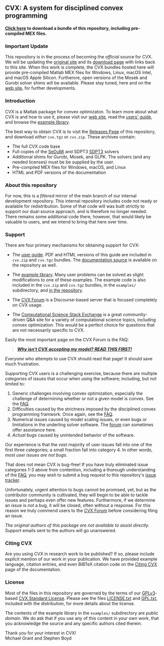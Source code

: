 ## CVX: A system for disciplined convex programming

#### [Click here](https://github.com/cvxr/cvx/releases/latest) to download a bundle of this repository, including pre-compiled MEX files.

### Important Update

This repository is in the process of becoming the *official* source
for CVX. We will be updating the [original site](https://cvxr.com/cvx)
and its [download page](https://cvxr.com/cvx/download) with links back
to this site. When this work is complete, the CVX bundles hosted here
will provide pre-compiled Matlab MEX files for Windows, Linux, macOS
Intel, and macOS Apple Silicon. Furtherore, open versions of the Mosek
and Gurobi solver shims will be available. Please stay tuned, here and
on the [web site](https://cvxr.com/cvx), for further developments.

### Introduction

CVX is a Matlab package for convex optimizaton.
To learn more about what CVX is and how to use it, please visit our
[web site](https://cvxr.com/cvx), read the
[users' guide](https://cvxr.com/cvx/doc), and browse the
[example library](https://cvxr.com/cvx/examples). 

The best way to obtain CVX is to visit the
[Releases Page](https://github.com/cvxr/CVX/releases/latest/) of
this repository, and download _either_ `cvx.tgz` or `cvx.zip`.
These archives contain:

- The full CVX code base
- Full copies of the [SeDuMi](https://github.com/sqlp/sedumi) and
  SDPT3 [SDPT3](https://github.com/sqlp/sdpt3) solvers
- Additional shims for Gurobi, Mosek, and GLPK. The solvers (and
  any needed licenses) must be be supplied by the user.
- Pre-compiled MEX files for Windows, macOS, and Linux
- HTML and PDF versions of the documentation

### About this repository

For now, this is a _filtered_ mirror of the main branch of our
internal development repository. This internal repository includes
code not ready or available for redistribution. Some of that code will
was built strictly to support our dual-source approach, and is
therefore no longer needed. There remains some additional code there,
however, that would likely be valuable to users, and we intend to
bring that here over time.

### Support

There are four primary mechanisms for obtaining support for CVX:

- The [user guide](https://cvxr.com/cvx/doc). PDF and HTML versions
  of this guide are included in `cvx.zip` and `cvx.tgz` bundles.
  The [documentation source](https://github.com/cvxr/CVX/tree/master/doc)
  is available on the repository as well.

- The [example library](https://cvxr.com/cvx/examples/). Many user
  problems can be solved as slight modifications to one of these
  examples. The example code is also included in the `cvx.zip`
  and `cvx.tgz` bundles, in the `examples/` subdirectory, and
  [in the repository](https://github.com/cvxr/CVX/tree/master/examples).
  
- The [CVX Forum](https://ask.cvxr.com/) is a Discourse-based
  server that is focused completely on CVX usage.
  
- The [Computational Science Stack Exchange](https://scicomp.stackexchange.com/)
  is a great community-driven Q&A site for a variety of
  computational science topics, including convex optimization.
  This would be a perfect choice for questions that are not
  necessarily specific to CVX.

Easily the most important page on the CVX Forum is the FAQ:

> [***Why isn't CVX accepting my model? READ THIS FIRST!***](https://ask.cvxr.com/t/why-isnt-cvx-accepting-my-model-read-this-first/570)
 
*Everyone* who attempts to use CVX should read that page! It should
save much frustration.

Supporting CVX users is a challenging exercise, because there are
multiple *categories* of issues that occur when using the software;
including, but not limited to:

1. Generic challenges involving convex optimization, especially the
   challenge of determining whether or not a given model is convex.
   See the [FAQ](https://ask.cvxr.com/t/why-isnt-cvx-accepting-my-model-read-this-first/570).
2. Difficulties caused by the strictness imposed by the disciplined
   convex programming framwork. Once again, see the
   [FAQ](https://ask.cvxr.com/t/why-isnt-cvx-accepting-my-model-read-this-first/570).
3. Numerical issues caused by model scaling issues, or even bugs or
   limitations in the underling solver software. The
   [forum](https://ask.cvxr.com/) can sometimes offer assistance here.
4. _Actual bugs_ caused by _unintended_ behavior of the software.

Our experience is that the _vast_ majority of user issues fall into
one of the first three categories; a small fraction fall into
category 4. In other words, _most user issues are not bugs_.

That does not mean CVX is bug-free! If you have truly eliminated
issue categories 1-3 above from contention, including a thorough
understanding of the
[FAQ](https://ask.cvxr.com/t/why-isnt-cvx-accepting-my-model-read-this-first/570),
you may wish to submit a bug request to this repository's 
[issue tracker](https://github.com/cvxr/CVX/issues).

Unfortunately, urgent attention to bugs cannot be promised, yet, but
as the contributor community is cultivated, they will begin to be
able to tackle issues and perhaps even offer new features. Furthermore,
if we determine an issue is _not_ a bug, it will be closed, often
without a response. For this reason we truly commend users to the
[CVX Forum](https://ask.cvxr.com/) before considering filing an issue.

_The original authors of this package are
not available to assist directly._ Support emails sent to the authors
will go unanswered.

### Citing CVX

Are you using CVX in research work to be published? If so, please include explicit
mention of our work in your publication. We have provided example language, citation
entries, and even BiBTeX citation code on the
[Citing CVX](https://cvxr.com/cvx/doc/citing.html) page of the documentation.

### License

Most of the files in this repository are governed by the terms of our 
[GPLv3](https://www.gnu.org/licenses/gpl-3.0.html)-based 
[CVX Standard License](https://cvxr.com/cvx/doc/license.html). Please
see the files 
[LICENSE.txt](https://github.com/cvxr/CVX/blob/master/README.txt) and 
[GPL.txt](https://github.com/cvxr/CVX/blob/master/GPL.txt), 
included with the distribution, for more details about the license.

The contents of the example library in the `examples/` subdirectory
are *public domain*. We do ask that if you use any of this content in
your own work, that you acknowledge the source and any specific authors
cited therein.

Thank you for your interest in CVX!    
Michael Grant and Stephen Boyd
